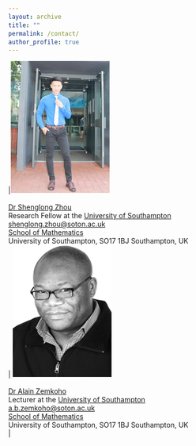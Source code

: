 ```yaml
---
layout: archive
title: ""   
permalink: /contact/
author_profile: true
---
```


|![Dr Shenglong Zhou](/images/slzhou.jpg) <br> <br> [Dr Shenglong Zhou](https://shenglongzhou.github.io) <br> Research Fellow at the [University of Southampton](https://www.southampton.ac.uk/) <br> shenglong.zhou@soton.ac.uk <br> [School of Mathematics](https://www.southampton.ac.uk/maths) <br> University of Southampton,  SO17 1BJ Southampton, UK <br>| ![Dr Alain Zemkoho](/images/zem.png) 
<br> <br> [Dr Alain Zemkoho](http://www.southampton.ac.uk/~abz1e14/) <br> Lecturer at the [University of Southampton](https://www.southampton.ac.uk/) <br> a.b.zemkoho@soton.ac.uk <br> [School of Mathematics](https://www.southampton.ac.uk/maths)  <br>  University of Southampton, SO17 1BJ Southampton, UK <br> |
